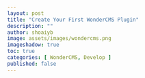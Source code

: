 ```yaml
---
layout: post
title: "Create Your First WonderCMS Plugin"
description: ""
author: shoaiyb
image: assets/images/wondercms.png
imageshadow: true
toc: true
categories: [ WonderCMS, Develop ]
published: false
--- 
```





